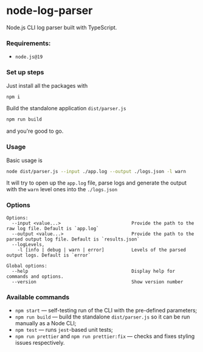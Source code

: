 # node-log-parser

Node.js CLI log parser built with TypeScript.

### Requirements:
* `node.js@19` 

### Set up steps
Just install all the packages with
```bash
npm i
```
Build the standalone application `dist/parser.js`
```bash
npm run build
```

and you're good to go.

### Usage
Basic usage is 
```bash
node dist/parser.js --input ./app.log --output ./logs.json -l warn 
```
It will try to open up the `app.log` file, parse logs and generate the output with the `warn` level ones into the `./logs.json`

### Options
```
Options:
  --input <value...>                          Provide the path to the raw log file. Default is `app.log`
  --output <value...>                         Provide the path to the parsed output log file. Default is `results.json`
  --logLevels, 
    -l [info | debug | warn | error]          Levels of the parsed output logs. Default is `error`
    
Global options:
  --help                                      Display help for commands and options.
  --version                                   Show version number
```

### Available commands
* `npm start` — self-testing run of the CLI with the pre-defined parameters;
* `npm run build` — build the standalone `dist/parser.js` so it can be run manually as a Node CLI;
* `npm test` — runs `jest`-based unit tests;
* `npm run prettier` and `npm run prettier:fix` — checks and fixes styling issues respectively.